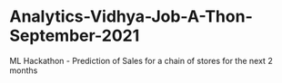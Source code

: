 # Analytics-Vidhya-Job-A-Thon-September-2021
ML Hackathon - Prediction of Sales for a chain of stores for the next 2 months
